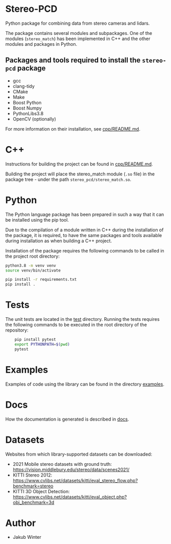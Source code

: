 # Stereo-PCD
Python package for combining data from stereo cameras and lidars.

The package contains several modules and subpackages.  One of the modules (`stereo_match`) has been implemented
in C++ and the other modules and packages in Python.

## Packages and tools required to install the `stereo-pcd` package
- gcc
- clang-tidy
- CMake
- Make
- Boost Python
- Boost Numpy
- PythonLibs3.8
- OpenCV (optionally)

For more information on their installation, see [cpp/README.md](cpp/README.md).

# C++
Instructions for building the project can be found in [cpp/README.md](cpp/README.md).

Building the project will place the stereo_match module (`.so` file) in the package tree - under the path `stereo_pcd/stereo_match.so`.
# Python
The Python language package has been prepared in such a way that it can be installed using the pip tool.

Due to the compilation of a module written in C++ during the installation of the package, it is required, to have the same packages and tools available during installation as when building a C++ project.

Installation of the package requires the following commands to be called in the project root directory:

```bash
python3.8 -m venv venv
source venv/bin/activate

pip install -r requirements.txt
pip install .
```

# Tests

The unit tests are located in the [test](test) directory.
Running the tests requires the following commands to be executed in the root directory of the repository:
```bash
    pip install pytest
    export PYTHONPATH=$(pwd)
    pytest
```
# Examples

Examples of code using the library can be found in the directory [examples](examples).

# Docs

How the documentation is generated is described in  [docs](docs/README.md).

# Datasets
Websites from which library-supported datasets can be downloaded:
- 2021 Mobile stereo datasets with ground truth: https://vision.middlebury.edu/stereo/data/scenes2021/
- KITTI Stereo 2012: https://www.cvlibs.net/datasets/kitti/eval_stereo_flow.php?benchmark=stereo
- KITTI 3D Object Detection: https://www.cvlibs.net/datasets/kitti/eval_object.php?obj_benchmark=3d

# Author
- Jakub Winter
